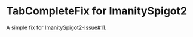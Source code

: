 # TabCompleteFix for ImanitySpigot2
A simple fix for [ImanitySpigot2-Issue#11](https://github.com/Imanity-Software/ImanitySpigot2-Issues/issues/11).
